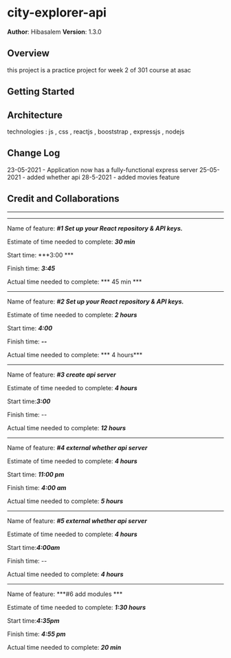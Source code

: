 # city-explorer-api

**Author**: Hibasalem
**Version**: 1.3.0

## Overview
this project is a practice project for week 2 of 301 course at asac


## Getting Started
<!-- What are the steps that a user must take in order to build this app on their own machine and get it running? -->

## Architecture
 technologies  : js , css , reactjs , booststrap , expressjs , nodejs


## Change Log
23-05-2021 - Application now has a fully-functional express server 
25-05-2021 - added whether api
28-5-2021  - added movies feature 


## Credit and Collaborations
<!-- Give credit (and a link) to other people or resources that helped you build this application. -->

- - - 
- - - 

Name of feature: ***#1 Set up your React repository & API keys.***

Estimate of time needed to complete: ***30 min*** 

Start time: ***3:00 ***

Finish time: ***3:45***

Actual time needed to complete: *** 45 min ***

- - - 

Name of feature: ***#2 Set up your React repository & API keys.***

Estimate of time needed to complete: ***2 hours*** 

Start time: ***4:00***

Finish time: ***--***

Actual time needed to complete: *** 4 hours***

- - - 
Name of feature: ***#3 create api server***

Estimate of time needed to complete: ***4 hours***

Start time:***3:00***

Finish time: --

Actual time needed to complete: ***12 hours***
- - -
Name of feature: ***#4 external whether api server***

Estimate of time needed to complete: ***4 hours***

Start time: ***11:00 pm***

Finish time: ***4:00 am***

Actual time needed to complete: ***5 hours***

- - -

Name of feature: ***#5 external whether api server***

Estimate of time needed to complete: ***4 hours***

Start time:***4:00am***

Finish time: --

Actual time needed to complete: ***4 hours***

- - - 

Name of feature: ***#6 add modules ***

Estimate of time needed to complete: ***1:30 hours***

Start time:***4:35pm***

Finish time: ***4:55 pm***

Actual time needed to complete: ***20 min***
